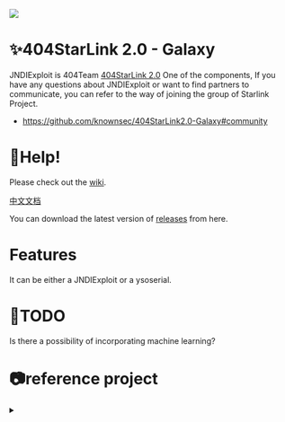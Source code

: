 ![](https://socialify.git.ci/qi4L/JYso/image?font=Raleway&forks=1&language=1&logo=https%3A%2F%2Fs1.ax1x.com%2F2022%2F09%2F12%2FvXqOUI.jpg&name=1&owner=1&pattern=Charlie%20Brown&stargazers=1&theme=Dark)

# ✨404StarLink 2.0 - Galaxy

JNDIExploit is 404Team [404StarLink 2.0](https://github.com/knownsec/404StarLink) One of the components, If you have any questions about JNDIExploit or want to find partners to communicate, you can refer to the way of joining the group of Starlink Project.

+ https://github.com/knownsec/404StarLink2.0-Galaxy#community

# 🦜Help!

Please check out the [wiki](https://github.com/qi4L/JYso/wiki/JYso%E2%80%90EN). 

[中文文档](https://github.com/qi4L/JYso/wiki/JYso%E2%80%90CN)

You can download the latest version of [releases](https://github.com/qi4L/JNDIExploit/releases) from here.

# Features

It can be either a JNDIExploit or a ysoserial.

# 🤖TODO

Is there a possibility of incorporating machine learning?

# 📷reference project

<details>
  <summary></summary>

- https://github.com/veracode-research/rogue-jndi
- https://github.com/welk1n/JNDI-Injection-Exploit
- https://github.com/welk1n/JNDI-Injection-Bypass
- https://github.com/WhiteHSBG/JNDIExploit
- https://github.com/su18/ysoserial
- https://github.com/rebeyond/Behinder

</details>